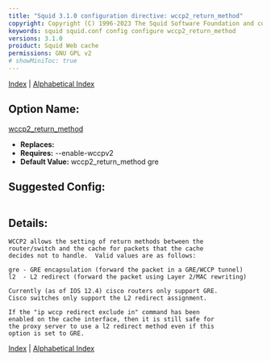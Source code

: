 ```yaml
---
title: "Squid 3.1.0 configuration directive: wccp2_return_method"
copyright: Copyright (C) 1996-2023 The Squid Software Foundation and contributors
keywords: squid squid.conf config configure wccp2_return_method
versions: 3.1.0
proiduct: Squid Web cache
permissions: GNU GPL v2
# showMiniToc: true
---
```

[Index](index#toc_wccp2_return_method) | [Alphabetical Index](index_all#toc_wccp2_return_method)

## Option Name:
[wccp2_return_method](#wccp2_return_method)
 * **Replaces:** 
 * **Requires:** --enable-wccpv2
 * **Default Value:** wccp2_return_method gre


## Suggested Config:
```plaintext

```

## Details:

	WCCP2 allows the setting of return methods between the
	router/switch and the cache for packets that the cache
	decides not to handle.  Valid values are as follows:

	gre - GRE encapsulation (forward the packet in a GRE/WCCP tunnel)
	l2  - L2 redirect (forward the packet using Layer 2/MAC rewriting)

	Currently (as of IOS 12.4) cisco routers only support GRE.
	Cisco switches only support the L2 redirect assignment.

	If the "ip wccp redirect exclude in" command has been
	enabled on the cache interface, then it is still safe for
	the proxy server to use a l2 redirect method even if this
	option is set to GRE.



[Index](index#toc_wccp2_return_method) | [Alphabetical Index](index_all#toc_wccp2_return_method)

